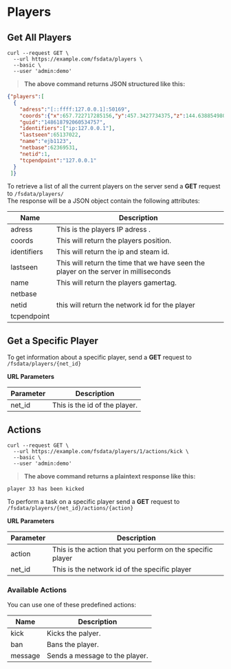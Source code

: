 # Players


## Get All Players
```shell
curl --request GET \
  --url https://example.com/fsdata/players \
  --basic \
  --user 'admin:demo'
```


>**The above command returns JSON structured like this:**    

```json
{"players":[
  {
    "adress":"[::ffff:127.0.0.1]:50169",
    "coords":{"x":657.722717285156,"y":457.3427734375,"z":144.638854980469},
    "guid":"148618792060534757",
    "identifiers":["ip:127.0.0.1"],
    "lastseen":65137022,
    "name":"ejb1123",
    "netbase":62369531,
    "netid":1,
    "tcpendpoint":"127.0.0.1"
  }
 ]}
```

To retrieve a list of all the current players on the server send a **GET** request to `/fsdata/players/`    
The response will be a JSON object contain the following attributes:    

Name | Description
----------|-----------
adress  | This is the players IP adress .
coords  | This will return the players position.
identifiers  | This will return the ip and steam id.
lastseen  | This will return the time that we have seen the player on the server in milliseconds
name  | This will return the players gamertag.
netbase |
netid | this will return the network id for the player
tcpendpoint |



## Get a Specific Player

To get information about a specific player, send a **GET** request to `/fsdata/players/{net_id}`

**URL Parameters**

Parameter|Description
---------|-----------
net_id   | This is the id of the player.


## Actions

```shell
curl --request GET \
  --url https://example.com/fsdata/players/1/actions/kick \
  --basic \
  --user 'admin:demo'
```


>**The above command returns a plaintext response like this:**    

```
player 33 has been kicked
```


To perform a task on a specific player send a **GET** request to `/fsdata/players/{net_id}/actions/{action}`

**URL Parameters**

Parameter|Description
---------|-----------
action   | This is the action that you perform on the specific player
net_id   | This is the network id of the specific player

###  **Available Actions**
You can use one of these predefined actions:

Name  | Description
--------|-----------
kick    | Kicks the palyer.
ban     | Bans the player.
message | Sends a message to the player.
